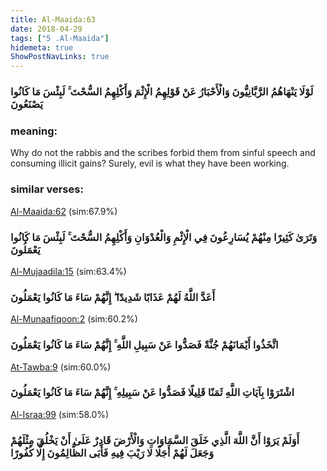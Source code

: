 ```yaml
---
title: Al-Maaida:63
date: 2018-04-29
tags: ["5 .Al-Maaida"]
hidemeta: true 
ShowPostNavLinks: true 
---
```

### لَوْلَا يَنْهَاهُمُ الرَّبَّانِيُّونَ وَالْأَحْبَارُ عَنْ قَوْلِهِمُ الْإِثْمَ وَأَكْلِهِمُ السُّحْتَ ۚ لَبِئْسَ مَا كَانُوا يَصْنَعُونَ
### meaning: 
Why do not the rabbis and the scribes forbid them from sinful speech and consuming illicit gains? Surely, evil is what they have been working.
### similar verses: 

[Al-Maaida:62](/5/62) (sim:67.9%)

### وَتَرَىٰ كَثِيرًا مِنْهُمْ يُسَارِعُونَ فِي الْإِثْمِ وَالْعُدْوَانِ وَأَكْلِهِمُ السُّحْتَ ۚ لَبِئْسَ مَا كَانُوا يَعْمَلُونَ

[Al-Mujaadila:15](/58/15) (sim:63.4%)

### أَعَدَّ اللَّهُ لَهُمْ عَذَابًا شَدِيدًا ۖ إِنَّهُمْ سَاءَ مَا كَانُوا يَعْمَلُونَ

[Al-Munaafiqoon:2](/63/2) (sim:60.2%)

### اتَّخَذُوا أَيْمَانَهُمْ جُنَّةً فَصَدُّوا عَنْ سَبِيلِ اللَّهِ ۚ إِنَّهُمْ سَاءَ مَا كَانُوا يَعْمَلُونَ

[At-Tawba:9](/9/9) (sim:60.0%)

### اشْتَرَوْا بِآيَاتِ اللَّهِ ثَمَنًا قَلِيلًا فَصَدُّوا عَنْ سَبِيلِهِ ۚ إِنَّهُمْ سَاءَ مَا كَانُوا يَعْمَلُونَ

[Al-Israa:99](/17/99) (sim:58.0%)

### أَوَلَمْ يَرَوْا أَنَّ اللَّهَ الَّذِي خَلَقَ السَّمَاوَاتِ وَالْأَرْضَ قَادِرٌ عَلَىٰ أَنْ يَخْلُقَ مِثْلَهُمْ وَجَعَلَ لَهُمْ أَجَلًا لَا رَيْبَ فِيهِ فَأَبَى الظَّالِمُونَ إِلَّا كُفُورًا
